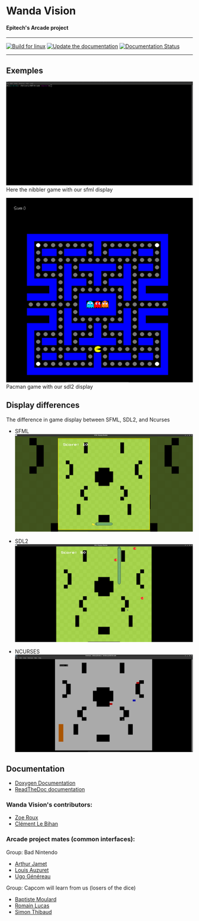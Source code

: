 # Wanda Vision
#### Epitech's Arcade project

---
[![Build for linux](https://github.com/Octopus773/Wanda-Vision/actions/workflows/build_arcade.yml/badge.svg)](https://github.com/Octopus773/Wanda-Vision/actions/workflows/build_arcade.yml)
[![Update the documentation](https://github.com/Octopus773/Wanda-Vision/actions/workflows/doc.yml/badge.svg?branch=master)](https://octopus773.github.io/Wanda-Vision/)
[![Documentation Status](https://readthedocs.org/projects/wanda-vision/badge/?version=latest)](https://wanda-vision.readthedocs.io/en/latest/?badge=latest)

---

## Exemples

![Nibbler with sfml display](assets/readme/nibbler_sfml.gif)
Here the nibbler game with our sfml display

![Pacman with sdl2 display](docs/source/assets/pacman_sdl2.png)
Pacman game with our sdl2 display

## Display differences

The difference in game display between SFML, SDL2, and Ncurses

- SFML
  ![Nibbler with sfml display](docs/source/assets/nibbler_sfml.png)

- SDL2
  ![Nibbler with sfml display](docs/source/assets/nibbler_sdl2.png)

- NCURSES
  ![Nibbler with sfml display](docs/source/assets/nibbler_ncurses.png)
  
## Documentation
- [Doxygen Documentation](https://octopus773.github.io/Wanda-Vision/)
- [ReadTheDoc documentation](https://wanda-vision.readthedocs.io/)

### Wanda Vision's contributors:
- [Zoe Roux](https://github.com/AnonymusRaccoon "Anonymus Raccoon")
- [Clément Le Bihan](https://github.com/Octopus773 "Octopus")

### Arcade project mates (common interfaces):
Group: Bad Nintendo
- [Arthur Jamet](https://github.com/Arthi-chaud "Arthi-Chaud")
- [Louis Auzuret](https://github.com/GitBluub "Bluub")
- [Ugo Généreau](https://github.com/ugenereau/)

Group: Capcom will learn from us (losers of the dice)
- [Baptiste Moulard](https://github.com/Arbarne "Arbane")
- [Romain Lucas](https://github.com/roromainlcs "roromainlcs")
- [Simon Thibaud](https://github.com/SimonTHD "SimonTHD")
